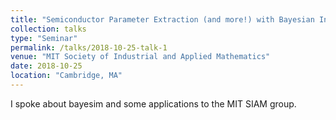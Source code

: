 ```yaml
---
title: "Semiconductor Parameter Extraction (and more!) with Bayesian Inference"
collection: talks
type: "Seminar"
permalink: /talks/2018-10-25-talk-1
venue: "MIT Society of Industrial and Applied Mathematics"
date: 2018-10-25
location: "Cambridge, MA"
---
```


I spoke about bayesim and some applications to the MIT SIAM group.

